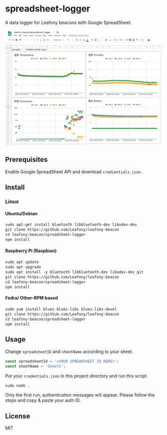 # spreadsheet-logger
A data logger for Leafony beacons with Google SpreadSheet.

![image](./img/spreadsheet.png)

## Prerequisites
Enable Google SpreadSheet API and download `credientials.json`.

## Install

### Linux
#### Ubuntu/Debian

```
sudo apt-get install bluetooth libbluetooth-dev libudev-dev
git clone https://github.com/Leafony/leafony-beacon
cd leafony-beacon/spreadsheet-logger
npm install
```

#### Raspberry Pi (Raspbian)

```
sudo apt update
sudo apt upgrade
sudo apt install -y bluetooth libbluetooth-dev libudev-dev git
git clone https://github.com/Leafony/leafony-beacon
cd leafony-beacon/spreadsheet-logger
npm install
```

#### Fedra/ Other-RPM based

```
sudo yum install bluez bluez-libs bluez-libs-devel
git clone https://github.com/Leafony/leafony-beacon
cd leafony-beacon/spreadsheet-logger
npm install
```

## Usage

Change `spreadsheetID` and `sheetName` according to your sheet.

```Javascript
const spreadsheetId = '<YOUR SPREADSHEET ID HERE>';
const sheetName = 'Sheet1';
```

Put your `credentials.json` in this project directory and run this script.

``` 
sudo node .
``` 

Only the first run, authentication messages will appear. Please follow the steps and copy & paste your auth ID.

## License
MIT